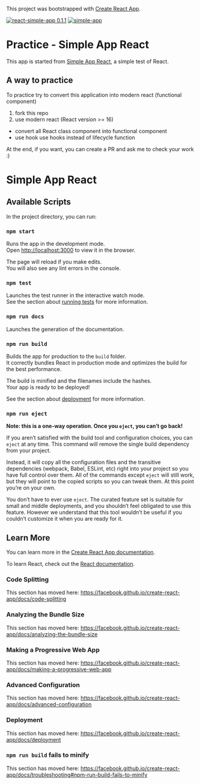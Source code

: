 This project was bootstrapped with [Create React App](https://github.com/facebook/create-react-app).

<!-- all-shields/my-badges:START -->

[![react-simple-app 0.1.1](https://img.shields.io/badge/package%20name-react--simple--app-D3D3D3.svg?style=flat&logo=)](https://github.com/Magicianred/react-simple-app) [![simple-app](https://img.shields.io/badge/based%20on-simple--app-green.svg?style=flat&logo=)](https://github.com/Magicianred/simple-app)

<!-- all-shields/my-badges:END -->

# Practice - Simple App React 
This app is started from [Simple App React](https://github.com/Magicianred/react-simple-app), a simple test of React.

## A way to practice
To practice try to convert this application into modern react (functional component)

1. fork this repo
2. use modern react (React version >= 16)
- convert all React class component into functional component
- use hook use hooks instead of lifecycle function

At the end, if you want, you can create a PR and ask me to check your work :)


# Simple App React

## Available Scripts

In the project directory, you can run:

### `npm start`

Runs the app in the development mode.<br />
Open [http://localhost:3000](http://localhost:3000) to view it in the browser.

The page will reload if you make edits.<br />
You will also see any lint errors in the console.

### `npm test`

Launches the test runner in the interactive watch mode.<br />
See the section about [running tests](https://facebook.github.io/create-react-app/docs/running-tests) for more information.

### `npm run docs`

Launches the generation of the documentation.<br />

### `npm run build`

Builds the app for production to the `build` folder.<br />
It correctly bundles React in production mode and optimizes the build for the best performance.

The build is minified and the filenames include the hashes.<br />
Your app is ready to be deployed!

See the section about [deployment](https://facebook.github.io/create-react-app/docs/deployment) for more information.

### `npm run eject`

**Note: this is a one-way operation. Once you `eject`, you can’t go back!**

If you aren’t satisfied with the build tool and configuration choices, you can `eject` at any time. This command will remove the single build dependency from your project.

Instead, it will copy all the configuration files and the transitive dependencies (webpack, Babel, ESLint, etc) right into your project so you have full control over them. All of the commands except `eject` will still work, but they will point to the copied scripts so you can tweak them. At this point you’re on your own.

You don’t have to ever use `eject`. The curated feature set is suitable for small and middle deployments, and you shouldn’t feel obligated to use this feature. However we understand that this tool wouldn’t be useful if you couldn’t customize it when you are ready for it.

## Learn More

You can learn more in the [Create React App documentation](https://facebook.github.io/create-react-app/docs/getting-started).

To learn React, check out the [React documentation](https://reactjs.org/).

### Code Splitting

This section has moved here: https://facebook.github.io/create-react-app/docs/code-splitting

### Analyzing the Bundle Size

This section has moved here: https://facebook.github.io/create-react-app/docs/analyzing-the-bundle-size

### Making a Progressive Web App

This section has moved here: https://facebook.github.io/create-react-app/docs/making-a-progressive-web-app

### Advanced Configuration

This section has moved here: https://facebook.github.io/create-react-app/docs/advanced-configuration

### Deployment

This section has moved here: https://facebook.github.io/create-react-app/docs/deployment

### `npm run build` fails to minify

This section has moved here: https://facebook.github.io/create-react-app/docs/troubleshooting#npm-run-build-fails-to-minify
